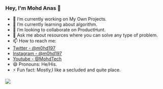 ### Hey, I'm Mohd Anas 👋

- 🔭 I’m currently working on My Own Projects.
- 🌱 I’m currently learning about algorithm.
- 👯 I’m looking to collaborate on ProductHunt.
- 💬 Ask me about resources where you can solve any type of problem.
- 📫 How to reach me: 
- [Twitter - @m0hd197](https://twitter.com/m0hd197)
- [Instagram - @m0hd197](https://www.instagram.com/m0hd197/)
- [Youtube - @MohdTech](https://www.youtube.com/c/MohdTech)
- 😄 Pronouns: He/His.
- ⚡ Fun fact: Mostly,I like a secluded and quite place.



<img src="https://github-readme-stats.vercel.app/api?username=m0hd197&&show_icons=true&title_color=ffffff&icon_color=bb2acf&text_color=daf7dc&bg_color=151515"/>

